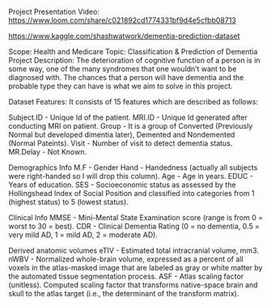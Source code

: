 Project Presentation Video: https://www.loom.com/share/c021892cd1774331bf9d4e5cfbb08713

https://www.kaggle.com/shashwatwork/dementia-prediction-dataset


Scope: Health and Medicare
Topic: Classification & Prediction of Dementia
Project Description:
The deterioration of cognitive function of a person is in some way, one of the many syndromes that one wouldn’t want to be
diagnosed with. The chances that a person will have dementia and the probable type they can have is what we aim to solve in this project.


Dataset Features:
It consists of 15 features which are described as follows:

Subject.ID - Unique Id of the patient.
MRI.ID - Unique Id generated after conducting MRI on patient.
Group - It is a group of Converted (Previously Normal but developed dimentia later), Demented and Nondemented (Normal Pateints).
Visit - Number of visit to detect dementia status.
MR.Delay - Not Known.

Demographics Info
M.F - Gender
Hand - Handedness (actually all subjects were right-handed so I will drop this column).
Age - Age in years.
EDUC - Years of education.
SES - Socioeconomic status as assessed by the Hollingshead Index of Social Position and classified into categories from 1 (highest status)
to 5 (lowest status).

Clinical Info
MMSE - Mini-Mental State Examination score (range is from 0 = worst to 30 = best).
CDR - Clinical Dementia Rating (0 = no dementia, 0.5 = very mild AD, 1 = mild AD, 2 = moderate AD).

Derived anatomic volumes
eTIV - Estimated total intracranial volume, mm3.
nWBV - Normalized whole-brain volume, expressed as a percent of all voxels in the atlas-masked image that are labeled as gray or
white matter by the automated tissue segmentation process.
ASF - Atlas scaling factor (unitless). Computed scaling factor that transforms native-space brain and skull to the atlas target
(i.e., the determinant of the transform matrix).
